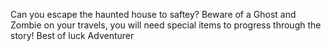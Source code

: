 Can you escape the haunted house to saftey?
Beware of a Ghost and Zombie on your travels, you will need special items to progress through the story!
Best of luck Adventurer

